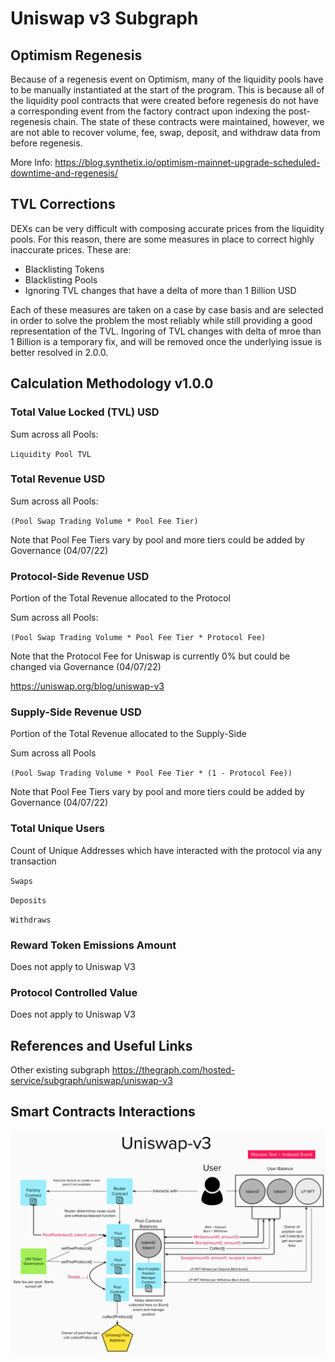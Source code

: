 # Uniswap v3 Subgraph

## Optimism Regenesis

Because of a regenesis event on Optimism, many of the liquidity pools have to be manually instantiated at the start of the program. This is because all of the liquidity pool contracts that were created before regenesis do not have a corresponding event from the factory contract upon indexing the post-regenesis chain. The state of these contracts were maintained, however, we are not able to recover volume, fee, swap, deposit, and withdraw data from before regenesis.

More Info:
https://blog.synthetix.io/optimism-mainnet-upgrade-scheduled-downtime-and-regenesis/

## TVL Corrections

DEXs can be very difficult with composing accurate prices from the liquidity pools. For this reason, there are some measures in place to correct highly inaccurate prices. These are:

- Blacklisting Tokens
- Blacklisting Pools
- Ignoring TVL changes that have a delta of more than 1 Billion USD

Each of these measures are taken on a case by case basis and are selected in order to solve the problem the most reliably while still providing a good representation of the TVL. Ingoring of TVL changes with delta of mroe than 1 Billion is a temporary fix, and will be removed once the underlying issue is better resolved in 2.0.0.

## Calculation Methodology v1.0.0

### Total Value Locked (TVL) USD

Sum across all Pools:

`Liquidity Pool TVL`

### Total Revenue USD

Sum across all Pools:

`(Pool Swap Trading Volume * Pool Fee Tier)`

Note that Pool Fee Tiers vary by pool and more tiers could be added by Governance (04/07/22)

### Protocol-Side Revenue USD

Portion of the Total Revenue allocated to the Protocol

Sum across all Pools:

`(Pool Swap Trading Volume * Pool Fee Tier * Protocol Fee)`

Note that the Protocol Fee for Uniswap is currently 0% but could be changed via Governance (04/07/22)

https://uniswap.org/blog/uniswap-v3

### Supply-Side Revenue USD

Portion of the Total Revenue allocated to the Supply-Side

Sum across all Pools

`(Pool Swap Trading Volume * Pool Fee Tier * (1 - Protocol Fee))`

Note that Pool Fee Tiers vary by pool and more tiers could be added by Governance (04/07/22)

### Total Unique Users

Count of Unique Addresses which have interacted with the protocol via any transaction

`Swaps`

`Deposits`

`Withdraws`

### Reward Token Emissions Amount

Does not apply to Uniswap V3

### Protocol Controlled Value

Does not apply to Uniswap V3

## References and Useful Links

Other existing subgraph
https://thegraph.com/hosted-service/subgraph/uniswap/uniswap-v3

## Smart Contracts Interactions

![Uniswap v3](../../docs/images/protocols/uniswap-v3.png "Uniswap v3")

